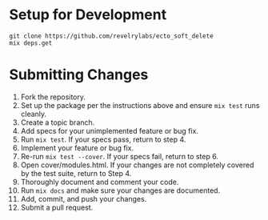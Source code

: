 # Setup for Development

```
git clone https://github.com/revelrylabs/ecto_soft_delete
mix deps.get
```

# Submitting Changes

1. Fork the repository.
2. Set up the package per the instructions above and ensure `mix test`
   runs cleanly.
3. Create a topic branch.
4. Add specs for your unimplemented feature or bug fix.
5. Run `mix test`. If your specs pass, return to step 4.
6. Implement your feature or bug fix.
7. Re-run `mix test --cover`. If your specs fail, return to step 6.
8. Open cover/modules.html. If your changes are not completely covered by the
   test suite, return to Step 4.
9. Thoroughly document and comment your code.
10. Run `mix docs` and make sure your changes are documented.
11. Add, commit, and push your changes.
12. Submit a pull request.
